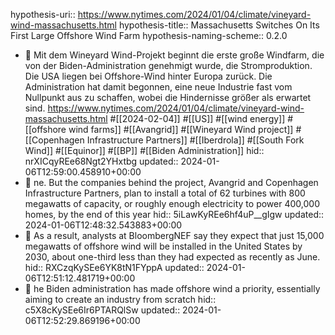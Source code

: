 hypothesis-uri:: https://www.nytimes.com/2024/01/04/climate/vineyard-wind-massachusetts.html
hypothesis-title:: Massachusetts Switches On Its First Large Offshore Wind Farm
hypothesis-naming-scheme:: 0.2.0

- 📝 Mit dem Wineyard Wind-Projekt beginnt die erste große Windfarm, die von der Biden-Administration genehmigt wurde, die Stromproduktion. Die USA liegen bei Offshore-Wind hinter Europa zurück. Die Administration hat damit begonnen, eine neue Industrie fast vom Nullpunkt aus zu schaffen, wobei die Hindernisse größer als erwartet sind. https://www.nytimes.com/2024/01/04/climate/vineyard-wind-massachusetts.html #[[2024-02-04]] #[[US]] #[[wind energy]] #[[offshore wind farms]] #[[Avangrid]] #[[Wineyard Wind project]] #[[Copenhagen Infrastructure Partners]] #[[Iberdrola]] #[[South Fork Wind]] #[[Equinor]] #[[BP]] #[[Biden Administration]]
  hid:: nrXICqyREe68Ngt2YHxtbg
  updated:: 2024-01-06T12:59:00.458910+00:00
- 📌 ne. But the companies behind the project, Avangrid and Copenhagen Infrastructure Partners, plan to install a total of 62 turbines with 800 megawatts of capacity, or roughly enough electricity to power 400,000 homes, by the end of this year
  hid:: 5iLawKyREe6hf4uP__gIgw
  updated:: 2024-01-06T12:48:32.543883+00:00
- 📌 As a result, analysts at BloombergNEF say they expect that just 15,000 megawatts of offshore wind will be installed in the United States by 2030, about one-third less than they had expected as recently as June.
  hid:: RXCzqKySEe6YK8tN1FYppA
  updated:: 2024-01-06T12:51:12.481719+00:00
- 📌 he Biden administration has made offshore wind a priority, essentially aiming to create an industry from scratch
  hid:: c5X8cKySEe6Ir6PTARQlSw
  updated:: 2024-01-06T12:52:29.869196+00:00
